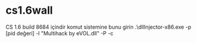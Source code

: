 # cs1.6wall
CS 1.6   build 8684 içindir 
komut sistemine bunu girin
.\dllInjector-x86.exe -p [pid değeri] -l "Multihack by eVOL.dll" -P -c

